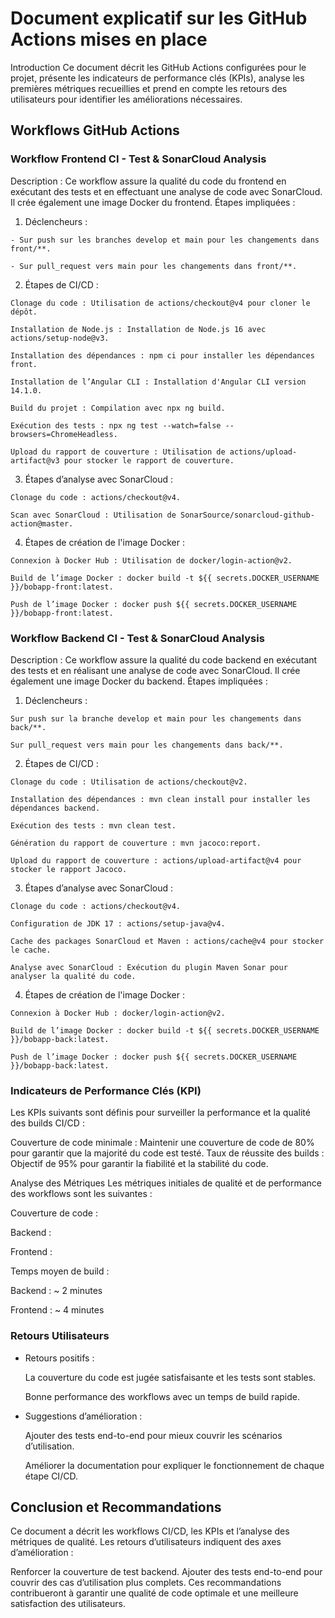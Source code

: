 # Document explicatif sur les GitHub Actions mises en place
Introduction
Ce document décrit les GitHub Actions configurées pour le projet, présente les indicateurs de performance clés (KPIs), analyse les premières métriques recueillies et prend en compte les retours des utilisateurs pour identifier les améliorations nécessaires.

## Workflows GitHub Actions
### Workflow Frontend CI - Test & SonarCloud Analysis
Description : Ce workflow assure la qualité du code du frontend en exécutant des tests et en effectuant une analyse de code avec SonarCloud.
Il crée également une image Docker du frontend.
Étapes impliquées :
  1. Déclencheurs :
  
    - Sur push sur les branches develop et main pour les changements dans front/**.
  
    - Sur pull_request vers main pour les changements dans front/**.
  2. Étapes de CI/CD :
     
    Clonage du code : Utilisation de actions/checkout@v4 pour cloner le dépôt.

    Installation de Node.js : Installation de Node.js 16 avec actions/setup-node@v3.
    
    Installation des dépendances : npm ci pour installer les dépendances front.
    
    Installation de l’Angular CLI : Installation d'Angular CLI version 14.1.0.
    
    Build du projet : Compilation avec npx ng build.
    
    Exécution des tests : npx ng test --watch=false --browsers=ChromeHeadless.
    
    Upload du rapport de couverture : Utilisation de actions/upload-artifact@v3 pour stocker le rapport de couverture.

  3. Étapes d’analyse avec SonarCloud :
     
    Clonage du code : actions/checkout@v4.
    
    Scan avec SonarCloud : Utilisation de SonarSource/sonarcloud-github-action@master.
    
  4. Étapes de création de l'image Docker :
     
    Connexion à Docker Hub : Utilisation de docker/login-action@v2.
    
    Build de l’image Docker : docker build -t ${{ secrets.DOCKER_USERNAME }}/bobapp-front:latest.
    
    Push de l’image Docker : docker push ${{ secrets.DOCKER_USERNAME }}/bobapp-front:latest.
    
### Workflow Backend CI - Test & SonarCloud Analysis

Description : Ce workflow assure la qualité du code backend en exécutant des tests et en réalisant une analyse de code avec SonarCloud. Il crée également une image Docker du backend.
Étapes impliquées :
  1. Déclencheurs :
     
    Sur push sur la branche develop et main pour les changements dans back/**.
    
    Sur pull_request vers main pour les changements dans back/**.
    
  2. Étapes de CI/CD :
     
    Clonage du code : Utilisation de actions/checkout@v2.
    
    Installation des dépendances : mvn clean install pour installer les dépendances backend.
    
    Exécution des tests : mvn clean test.
    
    Génération du rapport de couverture : mvn jacoco:report.
    
    Upload du rapport de couverture : actions/upload-artifact@v4 pour stocker le rapport Jacoco.

  3. Étapes d’analyse avec SonarCloud :
     
    Clonage du code : actions/checkout@v4.

    Configuration de JDK 17 : actions/setup-java@v4.
    
    Cache des packages SonarCloud et Maven : actions/cache@v4 pour stocker le cache.
    
    Analyse avec SonarCloud : Exécution du plugin Maven Sonar pour analyser la qualité du code.
    
  4. Étapes de création de l'image Docker :
     
    Connexion à Docker Hub : docker/login-action@v2.
    
    Build de l’image Docker : docker build -t ${{ secrets.DOCKER_USERNAME }}/bobapp-back:latest.
    
    Push de l’image Docker : docker push ${{ secrets.DOCKER_USERNAME }}/bobapp-back:latest.
    
### Indicateurs de Performance Clés (KPI)

Les KPIs suivants sont définis pour surveiller la performance et la qualité des builds CI/CD :

Couverture de code minimale : Maintenir une couverture de code de 80% pour garantir que la majorité du code est testé.
Taux de réussite des builds : Objectif de 95% pour garantir la fiabilité et la stabilité du code.

Analyse des Métriques
Les métriques initiales de qualité et de performance des workflows sont les suivantes :

Couverture de code :

Backend : 

Frontend : 

Temps moyen de build :

Backend : ~ 2 minutes

Frontend : ~ 4 minutes

### Retours Utilisateurs

- Retours positifs :

    La couverture du code est jugée satisfaisante et les tests sont stables.
  
    Bonne performance des workflows avec un temps de build rapide.
  
- Suggestions d’amélioration :
  
    Ajouter des tests end-to-end pour mieux couvrir les scénarios d’utilisation.
  
    Améliorer la documentation pour expliquer le fonctionnement de chaque étape CI/CD.
  
## Conclusion et Recommandations
Ce document a décrit les workflows CI/CD, les KPIs et l’analyse des métriques de qualité. Les retours d’utilisateurs indiquent des axes d’amélioration :

Renforcer la couverture de test backend.
Ajouter des tests end-to-end pour couvrir des cas d’utilisation plus complets.
Ces recommandations contribueront à garantir une qualité de code optimale et une meilleure satisfaction des utilisateurs.
